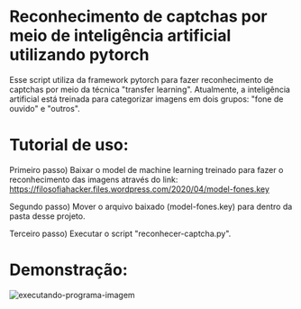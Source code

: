 # Reconhecimento de captchas por meio de inteligência artificial utilizando pytorch
Esse script utiliza da framework pytorch para fazer reconhecimento de captchas por meio da técnica "transfer learning". Atualmente, a inteligência artificial está treinada para categorizar imagens em dois grupos: "fone de ouvido" e "outros".

# Tutorial de uso:

Primeiro passo) Baixar o model de machine learning treinado para fazer o reconhecimento das imagens através do link: https://filosofiahacker.files.wordpress.com/2020/04/model-fones.key

Segundo passo) Mover o arquivo baixado (model-fones.key) para dentro da pasta desse projeto.

Terceiro passo) Executar o script "reconhecer-captcha.py".

# Demonstração:

![executando-programa-imagem](https://i.imgur.com/BQ1nlrn.png)

